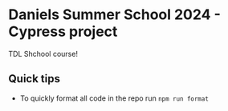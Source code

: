 # Daniels Summer School 2024 - Cypress project

TDL Shchool course!

## Quick tips
 - To quickly format all code in the repo run ```npm run format```